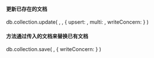 #### 更新已存在的文档
db.collection.update(
   <query>,
   <update>,
   {
     upsert: <boolean>,
     multi: <boolean>,
     writeConcern: <document>
   }
)

#### 方法通过传入的文档来替换已有文档
db.collection.save(
   <document>,
   {
     writeConcern: <document>
   }
)

